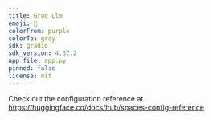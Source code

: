 ```yaml
---
title: Groq Llm
emoji: 🏃
colorFrom: purple
colorTo: gray
sdk: gradio
sdk_version: 4.37.2
app_file: app.py
pinned: false
license: mit
---
```


Check out the configuration reference at https://huggingface.co/docs/hub/spaces-config-reference
